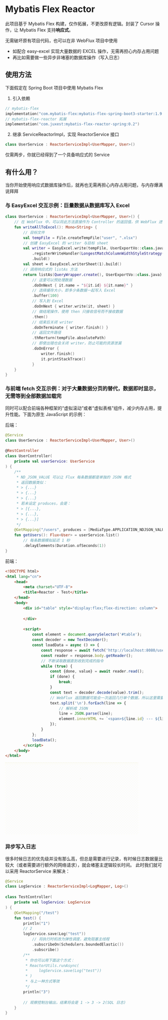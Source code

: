 # Mybatis Flex Reactor

此项目基于 Mybatis Flex 构建，仅作拓展，不更改原有逻辑。封装了 Cursor 操作，让 Mybatis Flex 支持**响应式**。

无需破坏原有项目代码，也可以在非 WebFlux 项目中使用
- 如配合 easy-excel 实现大量数据的 EXCEL 操作，无需再担心内存占用问题
- 再比如需要做一些异步非堵塞的数据库操作（写入日志）

## 使用方法
下面假定在 Spring Boot 项目中使用 Mybatis Flex
1. 引入依赖
```kotlin
// mybatis-flex
implementation("com.mybatis-flex:mybatis-flex-spring-boot3-starter:1.9.2")
// mybatis-flex-reactor 拓展
implementation("com.juxest:mybatis-flex-reactor-spring:0.2")
```
2. 继承 ServiceReactorImpl，实现 ReactorService 接口
```kotlin
class UserService : ReactorServiceImpl<UserMapper, User>()
``` 
仅需两步，你就已经得到了一个具备响应式的 Service

## 有什么用？
当你开始使用响应式数据库操作后，就再也无需再担心内存占用问题，与内存爆满说拜拜

### 与 EasyExcel 交互示例：巨量数据从数据库写入 Excel
```kotlin
class UserService : ReactorServiceImpl<UserMapper, User>() {
    // 在 WebFlux 中，可以将此方法直接作为 Controller 的返回值，供 WebFlux 进行调度，返回数据给前端
    fun writeAllToExcel(): Mono<String> {
        // 目标文件
        val tempFile = File.createTempFile("user", ".xlsx")
        // 创建 EasyExcel 的 writer 与目标 sheet
        val writer = EasyExcel.write(tempFile, UserExportVo::class.java)
            .registerWriteHandler(LongestMatchColumnWidthStyleStrategy())
            .build()
        val sheet = EasyExcel.writerSheet(1).build()
        // 调用响应式的 listAs 方法
        return listAs(QueryWrapper.create(), UserExportVo::class.java)
            // 这里可以预处理数据
            .doOnNext { it.name = "${it.id} ${it.name}" }
            // 选择缓存大小，即多少条数据一起写入 Excel
            .buffer(100)
            // 写入到 Excel
            .doOnNext { writer.write(it, sheet) }
            // 做结尾操作，使用 then 只接收信号而不接收数据
            .then()
            // 结束后关闭 writer
            .doOnTerminate { writer.finish() }
            // 返回文件路径
            .thRerturn(tempFile.absolutePath)
            // 即使出错也会关闭 writer，防止可能的资源泄漏
            .doOnError { 
                writer.finish()
                it.printStackTrace()
            }
    }
}
```

### 与前端 fetch 交互示例：对于大量数据分页的替代，数据即时显示，无需等到全部数据加载完
同时可以配合前端各种框架的“虚拟滚动”或者“虚拟表格”组件，减少内存占用，提升性能。下面为原生 JavaScript 的示例：

后端：
```kotlin
@Service
class UserService : ReactorServiceImpl<UserMapper, User>()

@RestController
class UserController(
    private val userService: UserService
) {
    /**
     * ND_JSON_VALUE 可以让 Flux 每条数据都是单独的 JSON 格式
     * 返回数据类似：
     * > {...}
     * > {...}
     * > {...}
     * 若未设定 produces，会是：
     * > [{...},
     * > {...},
     * > {...}]
     */
    @GetMapping("/users", produces = [MediaType.APPLICATION_NDJSON_VALUE])
    fun getUsers(): Flux<User> = userService.list()
        // 每条数据模拟延迟 1 秒
        .delayElements(Duration.ofSeconds(1))
}
```

前端：
```html
<!DOCTYPE html>
<html lang="cn">
    <head>
        <meta charset="UTF-8">
        <title>Reactor - Test</title>
    </head>
    <body>
        <div id="table" style="display:flex;flex-direction: column">

        </div>

        <script>
            const element = document.querySelector('#table');
            const decoder = new TextDecoder();
            const loadData = async () => {
                const response = await fetch('http://localhost:8080/users');
                const reader = response.body.getReader();
                // 不断读取数据直到收到完成的指令
                while (true) {
                    const {done, value} = await reader.read();
                    if (done) {
                        break;
                    }
                    const text = decoder.decode(value).trim();
                    // WebFlux 返回数据可能会一次返回几行单个数据，所以这里需要手动分割
                    text.split('\n').forEach(line => {
                        // 解析成 JSON
                        line = JSON.parse(line);
                        element.innerHTML += `<span>${line.id} --- ${line.name.substring(0, 1)}</span>`;
                    });
                }
            };
            loadData();
        </script>
    </body>
</html>
```
![fetch-demo](images/fetch-demo.gif)

### 异步写入日志
很多时候日志的优先级并没有那么高，但总是需要进行记录，有时候日志数据量比较大（或者需要进行额外的网络请求），就会堵塞主逻辑较长时间。
此时我们就可以采用 ReactorService 来解决：

```kotlin
@Service
class LogService : ReactorServiceImpl<LogMapper, Log>()

class TestController(
    private val logService: LogService
) {
    @GetMapping("/test")
    fun test() { 
        println("1")
        // 2
        logService.save(Log("test"))
            // 将执行时机改为弹性调度，避免阻塞主线程
            .subscribeOn(Schedulers.boundedElastic())
            .subscribe()
        /**
         * 你也可以用下面这个方式：
         * ReactorUtils.runAsync(
         *     logService.save(Log("test"))
         * )
         * 与上一种方式等效
         */
        println("3")
        
        // 观察控制台输出，结果将会是 1 -> 3 -> 2(SQL 日志)
    }
}
```